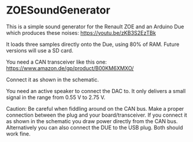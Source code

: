 # ZOESoundGenerator

This is a simple sound generator for the Renault ZOE and an Arduino Due which produces these noises: https://youtu.be/zKB3S2EzTBk

It loads three samples directly onto the Due, using 80% of RAM. Future versions will use a SD card.

You need a CAN transceiver like this one: https://www.amazon.de/gp/product/B00KM6XMXO/

Connect it as shown in the schematic.

You need an active speaker to connect the DAC to. It only delivers a small signal in the range from 0.55 V to 2.75 V.

Caution: Be careful when fiddling around on the CAN bus. Make a proper connection between the plug and your board/transceiver.
If you connect it as shown in the schematic you draw power directly from the CAN bus. Alternatively you can also connect the DUE to the USB plug. Both should work fine.
